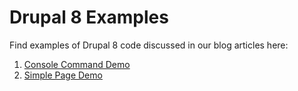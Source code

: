 # Drupal 8 Examples

Find examples of Drupal 8 code discussed in our blog articles here:

1. [Console Command Demo](console_command_demo)
2. [Simple Page Demo](simple_page_demo)